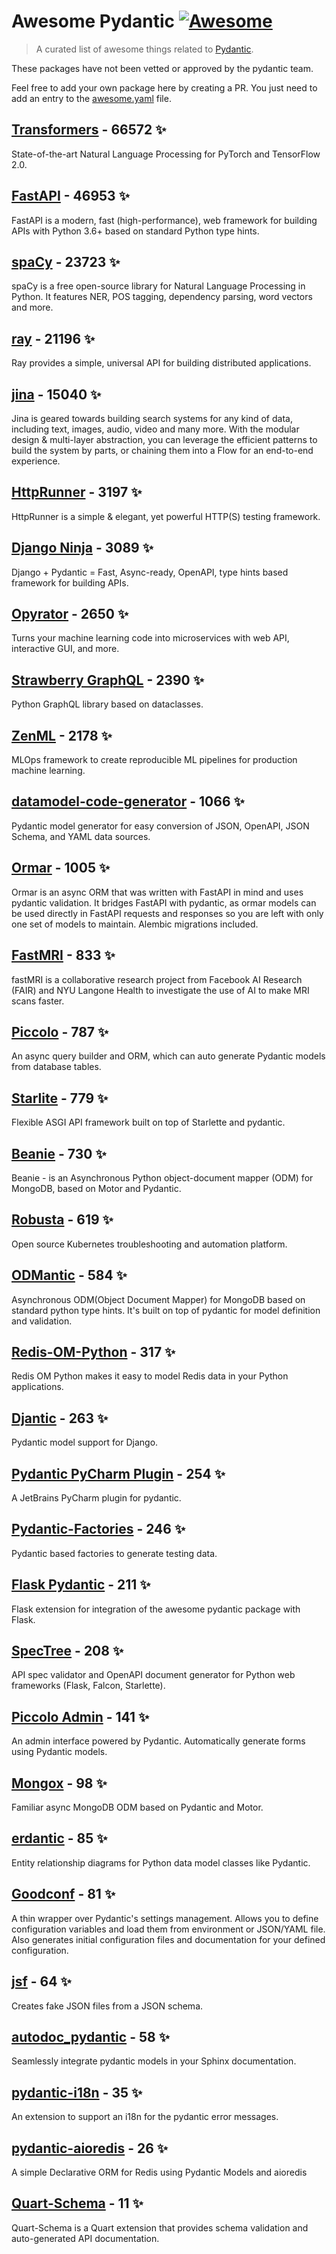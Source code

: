 # Awesome Pydantic [![Awesome](https://awesome.re/badge-flat.svg)](https://github.com/sindresorhus/awesome)

> A curated list of awesome things related to [Pydantic](https://pydantic-docs.helpmanual.io/).

These packages have not been vetted or approved by the pydantic team.

Feel free to add your own package here by creating a PR. You just need to add an entry to the [awesome.yaml](./awesome.yaml) file.


## [Transformers](https://github.com/huggingface/transformers) - 66572 ✨

State-of-the-art Natural Language Processing for PyTorch and TensorFlow 2.0.

## [FastAPI](https://github.com/tiangolo/fastapi) - 46953 ✨

FastAPI is a modern, fast (high-performance), web framework for building APIs with Python 3.6+ based on standard Python type hints.

## [spaCy](https://github.com/explosion/spaCy) - 23723 ✨

spaCy is a free open-source library for Natural Language Processing in Python. It features NER, POS tagging, dependency parsing, word vectors and more.

## [ray](https://github.com/ray-project/ray) - 21196 ✨

Ray provides a simple, universal API for building distributed applications.

## [jina](https://github.com/jina-ai/jina) - 15040 ✨

Jina is geared towards building search systems for any kind of data, including text, images, audio, video and many more. With the modular design & multi-layer abstraction, you can leverage the efficient patterns to build the system by parts, or chaining them into a Flow for an end-to-end experience.

## [HttpRunner](https://github.com/httprunner/httprunner) - 3197 ✨

HttpRunner is a simple & elegant, yet powerful HTTP(S) testing framework.

## [Django Ninja](https://github.com/vitalik/django-ninja) - 3089 ✨

Django + Pydantic = Fast, Async-ready, OpenAPI, type hints based framework for building APIs.

## [Opyrator](https://github.com/ml-tooling/opyrator) - 2650 ✨

Turns your machine learning code into microservices with web API, interactive GUI, and more.

## [Strawberry GraphQL](https://github.com/strawberry-graphql/strawberry) - 2390 ✨

Python GraphQL library based on dataclasses.

## [ZenML](https://github.com/zenml-io/zenml) - 2178 ✨

MLOps framework to create reproducible ML pipelines for production machine learning.

## [datamodel-code-generator](https://github.com/koxudaxi/datamodel-code-generator) - 1066 ✨

Pydantic model generator for easy conversion of JSON, OpenAPI, JSON Schema, and YAML data sources.

## [Ormar](https://github.com/collerek/ormar) - 1005 ✨

Ormar is an async ORM that was written with FastAPI in mind and uses pydantic validation. It bridges FastAPI with pydantic, as ormar models can be used directly in FastAPI requests and responses so you are left with only one set of models to maintain. Alembic migrations included.

## [FastMRI](https://github.com/facebookresearch/fastMRI) - 833 ✨

fastMRI is a collaborative research project from Facebook AI Research (FAIR) and NYU Langone Health to investigate the use of AI to make MRI scans faster.

## [Piccolo](https://github.com/piccolo-orm/piccolo) - 787 ✨

An async query builder and ORM, which can auto generate Pydantic models from database tables.

## [Starlite](https://github.com/Goldziher/starlite) - 779 ✨

Flexible ASGI API framework built on top of Starlette and pydantic.

## [Beanie](https://github.com/roman-right/beanie) - 730 ✨

Beanie - is an Asynchronous Python object-document mapper (ODM) for MongoDB, based on Motor and Pydantic.

## [Robusta](https://github.com/robusta-dev/robusta) - 619 ✨

Open source Kubernetes troubleshooting and automation platform.

## [ODMantic](https://github.com/art049/odmantic) - 584 ✨

Asynchronous ODM(Object Document Mapper) for MongoDB based on standard python type hints. It's built on top of pydantic for model definition and validation.

## [Redis-OM-Python](https://github.com/redis/redis-om-python) - 317 ✨

Redis OM Python makes it easy to model Redis data in your Python applications.

## [Djantic](https://github.com/jordaneremieff/djantic) - 263 ✨

Pydantic model support for Django.

## [Pydantic PyCharm Plugin](https://github.com/koxudaxi/pydantic-pycharm-plugin) - 254 ✨

A JetBrains PyCharm plugin for pydantic.

## [Pydantic-Factories](https://github.com/Goldziher/pydantic-factories) - 246 ✨

Pydantic based factories to generate testing data.

## [Flask Pydantic](https://github.com/bauerji/flask_pydantic) - 211 ✨

Flask extension for integration of the awesome pydantic package with Flask.

## [SpecTree](https://github.com/0b01001001/spectree) - 208 ✨

API spec validator and OpenAPI document generator for Python web frameworks (Flask, Falcon, Starlette).

## [Piccolo Admin](https://github.com/piccolo-orm/piccolo_admin) - 141 ✨

An admin interface powered by Pydantic. Automatically generate forms using Pydantic models.

## [Mongox](https://github.com/aminalaee/mongox) - 98 ✨

Familiar async MongoDB ODM based on Pydantic and Motor.

## [erdantic](https://github.com/drivendataorg/erdantic) - 85 ✨

Entity relationship diagrams for Python data model classes like Pydantic.

## [Goodconf](https://github.com/lincolnloop/goodconf) - 81 ✨

A thin wrapper over Pydantic's settings management. Allows you to define configuration variables and load them from environment or JSON/YAML file. Also generates initial configuration files and documentation for your defined configuration.

## [jsf](https://github.com/ghandic/jsf) - 64 ✨

Creates fake JSON files from a JSON schema.

## [autodoc_pydantic](https://github.com/mansenfranzen/autodoc_pydantic) - 58 ✨

Seamlessly integrate pydantic models in your Sphinx documentation.

## [pydantic-i18n](https://github.com/boardpack/pydantic-i18n) - 35 ✨

An extension to support an i18n for the pydantic error messages.

## [pydantic-aioredis](https://github.com/andrewthetechie/pydantic-aioredis) - 26 ✨

A simple Declarative ORM for Redis using Pydantic Models and aioredis

## [Quart-Schema](https://gitlab.com/pgjones/quart-schema) - 11 ✨

Quart-Schema is a Quart extension that provides schema validation and auto-generated API documentation.
